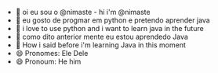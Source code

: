 - 👋 oi eu sou o @nimaste - hi i'm @nimaste
- 👀 eu gosto de progmar em python e pretendo aprender java
- 👀 i love to use python and i want to learn java in the future
- 🌱 como dito anterior mente eu estou aprendedo Java
- 🌱 How i said before i'm learning Java in this moment
- 😄 Pronomes: Ele Dele
- 😄 Pronoum: He him

<!---
nimaste/nimaste is a ✨ special ✨ repository because its `README.md` (this file) appears on your GitHub profile.
You can click the Preview link to take a look at your changes.
--->
